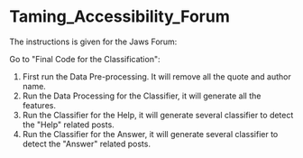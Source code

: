 # Taming_Accessibility_Forum

The instructions is given for the Jaws Forum:

Go to "Final Code for the Classification":

1. First run the Data Pre-processing. It will remove all the quote and author name.
2. Run the Data Processing for the Classifier, it will generate all the features.
3. Run the Classifier for the Help, it will generate several classifier to detect the "Help" related posts.
4. Run the Classifier for the Answer, it will generate several classifier to detect the "Answer" related posts.

